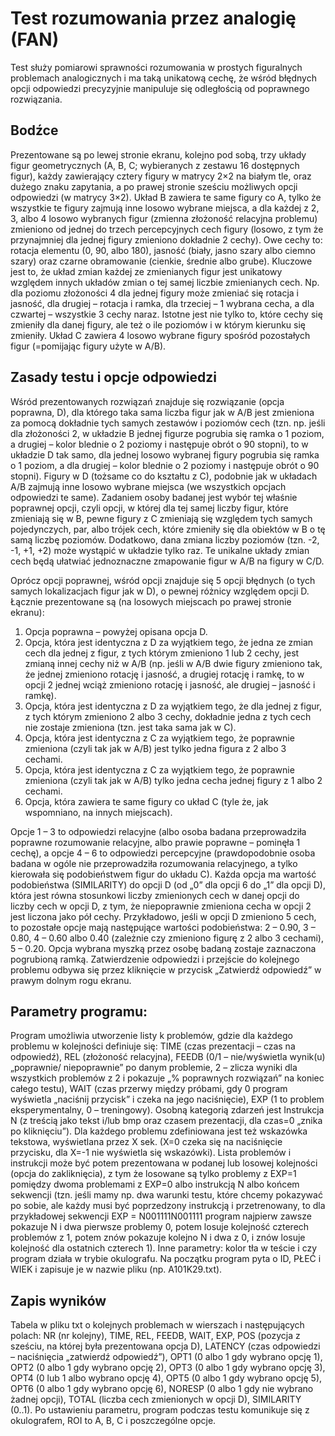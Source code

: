 # Test rozumowania przez analogię (FAN)

Test służy pomiarowi sprawności rozumowania w prostych figuralnych problemach analogicznych i ma taką unikatową
cechę, że wśród błędnych opcji odpowiedzi precyzyjnie manipuluje się odległością od poprawnego rozwiązania.

## Bodźce
Prezentowane są po lewej stronie ekranu, kolejno pod sobą, trzy układy figur geometrycznych (A, B, C; wybieranych z
zestawu 16 dostępnych figur), każdy zawierający cztery figury w matrycy 2×2 na białym tle, oraz dużego znaku
zapytania, a po prawej stronie sześciu możliwych opcji odpowiedzi (w matrycy 3×2). Układ B zawiera te same figury co A,
tylko że wszystkie te figury zajmują inne losowo wybrane miejsca, a dla każdej z 2, 3, albo 4 losowo wybranych figur
(zmienna złożoność relacyjna problemu) zmieniono od jednej do trzech percepcyjnych cech figury (losowo, z tym że
przynajmniej dla jednej figury zmieniono dokładnie 2 cechy). Owe cechy to: rotacja elementu (0, 90, albo 180), jasność
(biały, jasno szary albo ciemno szary) oraz czarne obramowanie (cienkie, średnie albo grube).
Kluczowe jest to, że układ zmian każdej ze zmienianych figur jest unikatowy względem innych układów zmian o tej samej
liczbie zmienianych cech. Np. dla poziomu złożoności 4 dla jednej figury może zmieniać się rotacja i jasność, dla drugiej –
rotacja i ramka, dla trzeciej – 1 wybrana cecha, a dla czwartej – wszystkie 3 cechy naraz. Istotne jest nie tylko to, które
cechy się zmieniły dla danej figury, ale też o ile poziomów i w którym kierunku się zmieniły. Układ C zawiera 4 losowo
wybrane figury spośród pozostałych figur (=pomijając figury użyte w A/B).

## Zasady testu i opcje odpowiedzi

Wśród prezentowanych rozwiązań znajduje się rozwiązanie (opcja poprawna, D), dla którego taka sama liczba figur jak w
A/B jest zmieniona za pomocą dokładnie tych samych zestawów i poziomów cech (tzn. np. jeśli dla złożoności 2, w
układzie B jednej figurze pogrubia się ramka o 1 poziom, a drugiej – kolor blednie o 2 poziomy i następuje obrót o 90
stopni), to w układzie D tak samo, dla jednej losowo wybranej figury pogrubia się ramka o 1 poziom, a dla drugiej – kolor
blednie o 2 poziomy i następuje obrót o 90 stopni). Figury w D (tożsame co do kształtu z C), podobnie jak w układach
A/B zajmują inne losowo wybrane miejsca (we wszystkich opcjach odpowiedzi te same). Zadaniem osoby badanej jest
wybór tej właśnie poprawnej opcji, czyli opcji, w której dla tej samej liczby figur, które zmieniają się w B, pewne figury z
C zmieniają się względem tych samych pojedynczych, par, albo trójek cech, które zmieniły się dla obiektów w B o tę
samą liczbę poziomów. Dodatkowo, dana zmiana liczby poziomów (tzn. -2, -1, +1, +2) może wystąpić w układzie tylko
raz. Te unikalne układy zmian cech będą ułatwiać jednoznaczne zmapowanie figur w A/B na figury w C/D.

Oprócz opcji poprawnej, wśród opcji znajduje się 5 opcji błędnych (o tych samych lokalizacjach figur jak w D), o pewnej
różnicy względem opcji D. Łącznie prezentowane są (na losowych miejscach po prawej stronie ekranu):
1. Opcja poprawna – powyżej opisana opcja D.
2. Opcja, która jest identyczna z D za wyjątkiem tego, że jedna ze zmian cech dla jednej z figur, z tych którym zmieniono
1 lub 2 cechy, jest zmianą innej cechy niż w A/B (np. jeśli w A/B dwie figury zmieniono tak, że jednej zmieniono rotację i
jasność, a drugiej rotację i ramkę, to w opcji 2 jednej wciąż zmieniono rotację i jasność, ale drugiej – jasność i ramkę).
3. Opcja, która jest identyczna z D za wyjątkiem tego, że dla jednej z figur, z tych którym zmieniono 2 albo 3 cechy,
dokładnie jedna z tych cech nie zostaje zmieniona (tzn. jest taka sama jak w C).
4. Opcja, która jest identyczna z C za wyjątkiem tego, że poprawnie zmieniona (czyli tak jak w A/B) jest tylko jedna figura
z 2 albo 3 cechami.
5. Opcja, która jest identyczna z C za wyjątkiem tego, że poprawnie zmieniona (czyli tak jak w A/B) tylko jedna cecha
jednej figury z 1 albo 2 cechami.
6. Opcja, która zawiera te same figury co układ C (tyle że, jak wspomniano, na innych miejscach).

Opcje 1 – 3 to odpowiedzi relacyjne (albo osoba badana przeprowadziła poprawne rozumowanie relacyjne, albo prawie
poprawne – pominęła 1 cechę), a opcje 4 – 6 to odpowiedzi percepcyjne (prawdopodobnie osoba badana w ogóle nie
przeprowadziła rozumowania relacyjnego, a tylko kierowała się podobieństwem figur do układu C). Każda opcja ma
wartość podobieństwa (SIMILARITY) do opcji D (od „0” dla opcji 6 do „1” dla opcji D), która jest równa stosunkowi liczby
zmienionych cech w danej opcji do liczby cech w opcji D, z tym, że niepoprawnie zmieniona cecha w opcji 2 jest liczona
jako pół cechy. Przykładowo, jeśli w opcji D zmieniono 5 cech, to pozostałe opcje mają następujące wartości
podobieństwa: 2 – 0.90, 3 – 0.80, 4 – 0.60 albo 0.40 (zależnie czy zmieniono figurę z 2 albo 3 cechami), 5 – 0.20. Opcja
wybrana myszką przez osobę badaną zostaje zaznaczona pogrubioną ramką. Zatwierdzenie odpowiedzi i przejście do
kolejnego problemu odbywa się przez kliknięcie w przycisk „Zatwierdź odpowiedź” w prawym dolnym rogu ekranu.

## Parametry programu:

Program umożliwia utworzenie listy k problemów, gdzie dla każdego problemu w kolejności definiuje się: TIME (czas
prezentacji – czas na odpowiedź), REL (złożoność relacyjna), FEEDB (0/1 – nie/wyświetla wynik(u) „poprawnie/
niepoprawnie” po danym problemie, 2 – zlicza wyniki dla wszystkich problemów z 2 i pokazuje „% poprawnych
rozwiązań” na koniec całego testu), WAIT (czas przerwy między próbami, gdy 0 program wyświetla „naciśnij przycisk” i
czeka na jego naciśnięcie), EXP (1 to problem eksperymentalny, 0 – treningowy). Osobną kategorią zdarzeń jest
Instrukcja N (z treścią jako tekst i/lub bmp oraz czasem prezentacji, dla czas=0 „znika po kliknięciu”). Dla każdego
problemu zdefiniowana jest też wskazówka tekstowa, wyświetlana przez X sek. (X=0 czeka się na naciśnięcie przycisku,
dla X=-1 nie wyświetla się wskazówki). Lista problemów i instrukcji może być potem prezentowana w podanej lub
losowej kolejności (opcja do zakliknięcia), z tym że losowane są tylko problemy z EXP=1 pomiędzy dwoma problemami z
EXP=0 albo instrukcją N albo końcem sekwencji (tzn. jeśli mamy np. dwa warunki testu, które chcemy pokazywać po
sobie, ale każdy musi być poprzedzony instrukcją i przetrenowany, to dla przykładowej sekwencji EXP =
N001111N001111 program najpierw zawsze pokazuje N i dwa pierwsze problemy 0, potem losuje kolejność czterech
problemów z 1, potem znów pokazuje kolejno N i dwa z 0, i znów losuje kolejność dla ostatnich czterech 1). Inne
parametry: kolor tła w teście i czy program działa w trybie okulografu. Na początku program pyta o ID, PŁEĆ i WIEK i
zapisuje je w nazwie pliku (np. A101K29.txt).

## Zapis wyników

Tabela w pliku txt o kolejnych problemach w wierszach i następujących polach: NR (nr kolejny), TIME, REL, FEEDB, WAIT,
EXP, POS (pozycja z sześciu, na której była prezentowana opcja D), LATENCY (czas odpowiedzi – naciśnięcia „zatwierdź
odpowiedź”), OPT1 (0 albo 1 gdy wybrano opcję 1), OPT2 (0 albo 1 gdy wybrano opcję 2), OPT3 (0 albo 1 gdy wybrano
opcję 3), OPT4 (0 lub 1 albo wybrano opcję 4), OPT5 (0 albo 1 gdy wybrano opcję 5), OPT6 (0 albo 1 gdy wybrano opcję
6), NORESP (0 albo 1 gdy nie wybrano żadnej opcji), TOTAL (liczba cech zmienionych w opcji D), SIMILARITY (0..1). Po
ustawieniu parametru, program podczas testu komunikuje się z okulografem, ROI to A, B, C i poszczególne opcje.